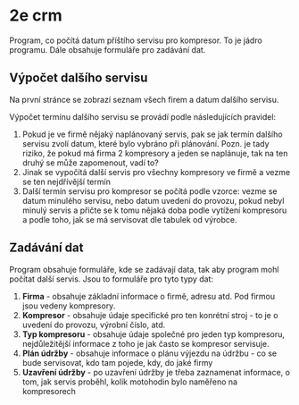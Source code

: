 # 2e crm #

Program, co počítá datum příštího servisu pro kompresor. To je jádro programu. Dále obsahuje formuláře pro zadávání dat.

## Výpočet dalšího servisu ##

Na první stránce se zobrazí seznam všech firem a datum dalšího servisu. 

Výpočet termínu dalšího servisu se provádí podle následujících pravidel:

1. Pokud je ve firmě nějaký naplánovaný servis, pak se jak termín dalšího servisu zvolí datum, které bylo vybráno při plánování. Pozn. je tady riziko, že pokud má firma 2 kompresory a jeden se naplánuje, tak na ten druhý se může zapomenout, vadí to?
1. Jinak se vypočítá další servis pro všechny kompresory ve firmě a vezme se ten nejdřívější termín
1. Další termín servisu pro kompresor se počítá podle vzorce: vezme se datum minulého servisu, nebo datum uvedení do provozu, pokud nebyl minulý servis a přičte se k tomu nějaká doba podle vytížení kompresoru a podle toho, jak se má servisovat dle tabulek od výrobce.

## Zadávání dat ##

Program obsahuje formuláře, kde se zadávají data, tak aby program mohl počítat další servis. Jsou to formuláře pro tyto typy dat:

1. **Firma** - obsahuje základní informace o firmě, adresu atd. Pod firmou jsou vedeny kompresory.
1. **Kompresor** - obsahuje údaje specifické pro ten konrétní stroj - to je o uvedení do provozu, výrobní číslo, atd.
1. **Typ kompresoru** - obsahuje údaje společné pro jeden typ kompresoru, nejdůležitější informace z toho je jak často se kompresor servisuje.
1. **Plán údržby** - obsahuje informace o plánu výjezdu na údržbu - co se bude servisovat, kdo tam pojede, kdy, do jaké firmy
1. **Uzavření údržby** - po uzavření údržby je třeba zaznamenat informace, o tom, jak servis proběhl, kolik motohodin bylo naměřeno na kompresorech
